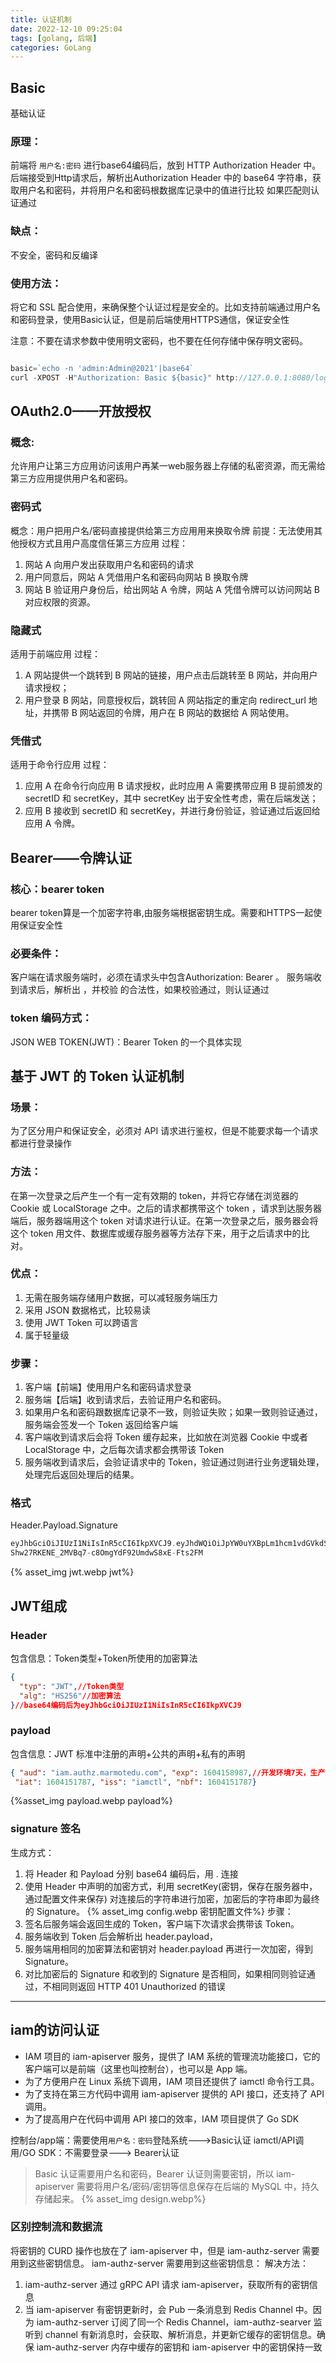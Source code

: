 ```yaml
---
title: 认证机制
date: 2022-12-10 09:25:04
tags: [golang, 后端]
categories: GoLang
---
```


## Basic
基础认证
### 原理：
前端将 `用户名:密码` 进行base64编码后，放到 HTTP Authorization Header 中。
后端接受到Http请求后，解析出Authorization Header 中的 base64 字符串，获取用户名和密码，并将用户名和密码根数据库记录中的值进行比较
如果匹配则认证通过
### 缺点：
不安全，密码和反编译
### 使用方法：
将它和 SSL 配合使用，来确保整个认证过程是安全的。比如支持前端通过用户名和密码登录，使用Basic认证，但是前后端使用HTTPS通信，保证安全性

注意：不要在请求参数中使用明文密码，也不要在任何存储中保存明文密码。
```go

basic=`echo -n 'admin:Admin@2021'|base64`
curl -XPOST -H"Authorization: Basic ${basic}" http://127.0.0.1:8080/login
```
## OAuth2.0——开放授权
###  概念:
允许用户让第三方应用访问该用户再某一web服务器上存储的私密资源，而无需给第三方应用提供用户名和密码。
### 密码式
概念：用户把用户名/密码直接提供给第三方应用用来换取令牌
前提：无法使用其他授权方式且用户高度信任第三方应用
过程：
1. 网站 A 向用户发出获取用户名和密码的请求
2. 用户同意后，网站 A 凭借用户名和密码向网站 B 换取令牌
3. 网站 B 验证用户身份后，给出网站 A 令牌，网站 A 凭借令牌可以访问网站 B 对应权限的资源。
### 隐藏式
适用于前端应用
过程：
1. A 网站提供一个跳转到 B 网站的链接，用户点击后跳转至 B 网站，并向用户请求授权；
2. 用户登录 B 网站，同意授权后，跳转回 A 网站指定的重定向 redirect_url 地址，并携带 B 网站返回的令牌，用户在 B 网站的数据给 A 网站使用。
### 凭借式
适用于命令行应用
过程：
1. 应用 A 在命令行向应用 B 请求授权，此时应用 A 需要携带应用 B 提前颁发的 secretID 和 secretKey，其中 secretKey 出于安全性考虑，需在后端发送；
2. 应用 B 接收到 secretID 和 secretKey，并进行身份验证，验证通过后返回给应用 A 令牌。

## Bearer——令牌认证
### 核心：bearer token
bearer token算是一个加密字符串,由服务端根据密钥生成。需要和HTTPS一起使用保证安全性
### 必要条件：
客户端在请求服务端时，必须在请求头中包含Authorization: Bearer 。
服务端收到请求后，解析出 ，并校验 的合法性，如果校验通过，则认证通过
### token 编码方式：
JSON WEB TOKEN(JWT)：Bearer Token 的一个具体实现

## 基于 JWT 的 Token 认证机制
### 场景：
为了区分用户和保证安全，必须对 API 请求进行鉴权，但是不能要求每一个请求都进行登录操作
### 方法：
在第一次登录之后产生一个有一定有效期的 token，并将它存储在浏览器的 Cookie 或 LocalStorage 之中。之后的请求都携带这个 token ，请求到达服务器端后，服务器端用这个 token 对请求进行认证。在第一次登录之后，服务器会将这个 token 用文件、数据库或缓存服务器等方法存下来，用于之后请求中的比对。
### 优点：
1. 无需在服务端存储用户数据，可以减轻服务端压力
2. 采用 JSON 数据格式，比较易读
3. 使用 JWT Token 可以跨语言
4. 属于轻量级
### 步骤：
1. 客户端【前端】使用用户名和密码请求登录
2. 服务端【后端】收到请求后，去验证用户名和密码。
3. 如果用户名和密码跟数据库记录不一致，则验证失败；如果一致则验证通过，服务端会签发一个 Token 返回给客户端
4. 客户端收到请求后会将 Token 缓存起来，比如放在浏览器 Cookie 中或者 LocalStorage 中，之后每次请求都会携带该 Token
5. 服务端收到请求后，会验证请求中的 Token，验证通过则进行业务逻辑处理，处理完后返回处理后的结果。
### 格式
Header.Payload.Signature
```go
eyJhbGciOiJIUzI1NiIsInR5cCI6IkpXVCJ9.eyJhdWQiOiJpYW0uYXBpLm1hcm1vdGVkdS5jb20iLCJleHAiOjE2NDI4NTY2MzcsImlkZW50aXR5IjoiYWRtaW4iLCJpc3MiOiJpYW0tYXBpc2VydmVyIiwib3JpZ19pYXQiOjE2MzUwODA2MzcsInN1YiI6ImFkbWluIn0.
Shw27RKENE_2MVBq7-c8OmgYdF92UmdwS8xE-Fts2FM
```
{% asset_img jwt.webp jwt%}
## JWT组成
### Header
包含信息：Token类型+Token所使用的加密算法
```json
{
  "typ": "JWT",//Token类型
  "alg": "HS256"//加密算法
}//base64编码后为eyJhbGciOiJIUzI1NiIsInR5cCI6IkpXVCJ9
```
### payload
包含信息：JWT 标准中注册的声明+公共的声明+私有的声明
```json
{ "aud": "iam.authz.marmotedu.com", "exp": 1604158987,//开发环境7天，生产环境2小时
 "iat": 1604151787, "iss": "iamctl", "nbf": 1604151787}
```
{%asset_img payload.webp payload%}

### signature 签名
生成方式：
1. 将 Header 和 Payload 分别 base64 编码后，用 . 连接
2. 使用 Header 中声明的加密方式，利用 secretKey(密钥，保存在服务器中，通过配置文件来保存) 对连接后的字符串进行加密，加密后的字符串即为最终的 Signature。
{% asset_img config.webp 密钥配置文件%}
步骤：
1. 签名后服务端会返回生成的 Token，客户端下次请求会携带该 Token。
2. 服务端收到 Token 后会解析出 header.payload，
3. 服务端用相同的加密算法和密钥对 header.payload 再进行一次加密，得到 Signature。
4. 对比加密后的 Signature 和收到的 Signature 是否相同，如果相同则验证通过，不相同则返回 HTTP 401 Unauthorized 的错误

---

## iam的访问认证
- IAM 项目的 iam-apiserver 服务，提供了 IAM 系统的管理流功能接口，它的客户端可以是前端（这里也叫控制台），也可以是 App 端。
- 为了方便用户在 Linux 系统下调用，IAM 项目还提供了 iamctl 命令行工具。
- 为了支持在第三方代码中调用 iam-apiserver 提供的 API 接口，还支持了 API 调用。
- 为了提高用户在代码中调用 API 接口的效率，IAM 项目提供了 Go SDK

控制台/app端：需要使用`用户名：密码`登陆系统--->Basic认证
iamctl/API调用/GO SDK：不需要登录---> Bearer认证

> Basic 认证需要用户名和密码，Bearer 认证则需要密钥，所以 iam-apiserver 需要将用户名/密码/密钥等信息保存在后端的 MySQL 中，持久存储起来。
{% asset_img design.webp%}

### 区别控制流和数据流
将密钥的 CURD 操作也放在了 iam-apiserver 中，但是 iam-authz-server 需要用到这些密钥信息。 iam-authz-server 需要用到这些密钥信息：
解决方法：
1. iam-authz-server 通过 gRPC API 请求 iam-apiserver，获取所有的密钥信息
2. 当 iam-apiserver 有密钥更新时，会 Pub 一条消息到 Redis Channel 中。因为 iam-authz-server 订阅了同一个 Redis Channel，iam-authz-searver 监听到 channel 有新消息时，会获取、解析消息，并更新它缓存的密钥信息。确保 iam-authz-server 内存中缓存的密钥和 iam-apiserver 中的密钥保持一致